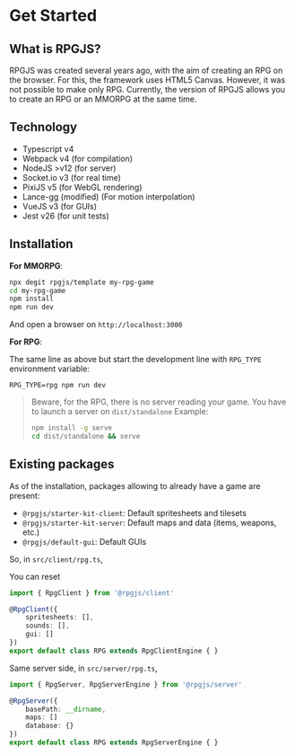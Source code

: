 # Get Started

## What is RPGJS?

RPGJS was created several years ago, with the aim of creating an RPG on the browser. For this, the framework uses HTML5 Canvas. However, it was not possible to make only RPG. Currently, the version of RPGJS allows you to create an RPG or an MMORPG at the same time.

## Technology

- Typescript v4
- Webpack v4 (for compilation)
- NodeJS >v12 (for server)
- Socket.io v3 (for real time)
- PixiJS v5 (for WebGL rendering)
- Lance-gg (modified) (For motion interpolation)
- VueJS v3 (for GUIs)
- Jest v26 (for unit tests)

## Installation

**For MMORPG**:

```bash
npx degit rpgjs/template my-rpg-game
cd my-rpg-game
npm install
npm run dev
```

And open a browser on `http://localhost:3000`

**For RPG**:

The same line as above but start the development line with `RPG_TYPE` environment variable:

`RPG_TYPE=rpg npm run dev`

> Beware, for the RPG, there is no server reading your game. You have to launch a server on `dist/standalone`
> Example: 
> ```bash
> npm install -g serve 
> cd dist/standalone && serve
> ```

## Existing packages

As of the installation, packages allowing to already have a game are present:

* `@rpgjs/starter-kit-client`: Default spritesheets and tilesets
* `@rpgjs/starter-kit-server`: Default maps and data (items, weapons, etc.)
* `@rpgjs/default-gui`: Default GUIs

So, in `src/client/rpg.ts`,

You can reset 

```ts
import { RpgClient } from '@rpgjs/client'

@RpgClient({
    spritesheets: [],
    sounds: [],
    gui: []
})
export default class RPG extends RpgClientEngine { }
```

Same server side, in `src/server/rpg.ts`,

```ts
import { RpgServer, RpgServerEngine } from '@rpgjs/server'

@RpgServer({
    basePath: __dirname,
    maps: []
    database: {}
})
export default class RPG extends RpgServerEngine { } 
```